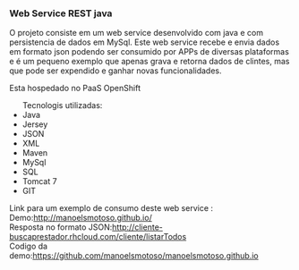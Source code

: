 <h3>Web Service REST java</h3>

<p>O projeto consiste em um web service desenvolvido com java e com persistencia de dados em MySql. Este web service recebe e envia dados em formato json podendo ser consumido por APPs de diversas plataformas e é um pequeno exemplo que apenas grava e retorna dados de clintes, mas que pode ser expendido e ganhar novas funcionalidades.</p>
<p>Esta hospedado no PaaS OpenShift</p>
<ul>Tecnologis utilizadas:
  <li>Java
  <li>Jersey
  <li>JSON
  <li>XML
  <li>Maven
  <li>MySql
  <li>SQL
  <li>Tomcat 7
  <li>GIT
</ul>


Link para um exemplo de consumo deste web service : <br>
Demo:<a href="http://manoelsmotoso.github.io">http://manoelsmotoso.github.io/</a>
<br>
Resposta no formato JSON:<a href="http://cliente-buscaprestador.rhcloud.com/cliente/listarTodos">http://cliente-buscaprestador.rhcloud.com/cliente/listarTodos</a>
<br>
Codigo da demo:<a href="https://github.com/manoelsmotoso/manoelsmotoso.github.io" >https://github.com/manoelsmotoso/manoelsmotoso.github.io</a>
